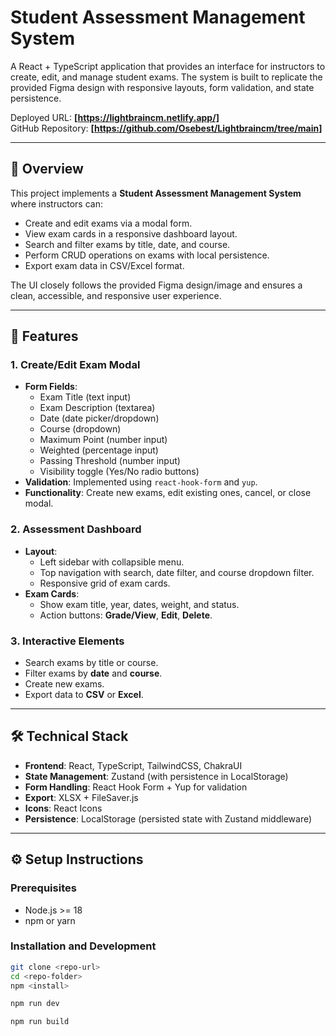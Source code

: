 # Student Assessment Management System

A React + TypeScript application that provides an interface for instructors to create, edit, and manage student exams. The system is built to replicate the provided Figma design with responsive layouts, form validation, and state persistence.  

Deployed URL: **[https://lightbraincm.netlify.app/]**  
GitHub Repository: **[https://github.com/Osebest/Lightbraincm/tree/main]**

---

## 📌 Overview

This project implements a **Student Assessment Management System** where instructors can:  

- Create and edit exams via a modal form.  
- View exam cards in a responsive dashboard layout.  
- Search and filter exams by title, date, and course.  
- Perform CRUD operations on exams with local persistence.  
- Export exam data in CSV/Excel format.  

The UI closely follows the provided Figma design/image and ensures a clean, accessible, and responsive user experience.

---

## 🚀 Features

### 1. Create/Edit Exam Modal
- **Form Fields**:  
  - Exam Title (text input)  
  - Exam Description (textarea)  
  - Date (date picker/dropdown)  
  - Course (dropdown)  
  - Maximum Point (number input)  
  - Weighted (percentage input)  
  - Passing Threshold (number input)  
  - Visibility toggle (Yes/No radio buttons)  
- **Validation**: Implemented using `react-hook-form` and `yup`.  
- **Functionality**: Create new exams, edit existing ones, cancel, or close modal.  

### 2. Assessment Dashboard
- **Layout**:  
  - Left sidebar with collapsible menu.  
  - Top navigation with search, date filter, and course dropdown filter.  
  - Responsive grid of exam cards.  
- **Exam Cards**:  
  - Show exam title, year, dates, weight, and status.  
  - Action buttons: **Grade/View**, **Edit**, **Delete**.  

### 3. Interactive Elements
- Search exams by title or course.  
- Filter exams by **date** and **course**.  
- Create new exams.  
- Export data to **CSV** or **Excel**.  

---

## 🛠️ Technical Stack

- **Frontend**: React, TypeScript, TailwindCSS, ChakraUI 
- **State Management**: Zustand (with persistence in LocalStorage)  
- **Form Handling**: React Hook Form + Yup for validation  
- **Export**: XLSX + FileSaver.js  
- **Icons**: React Icons  
- **Persistence**: LocalStorage (persisted state with Zustand middleware)  

---


## ⚙️ Setup Instructions

### Prerequisites
- Node.js >= 18
- npm or yarn

### Installation and Development
```bash
git clone <repo-url>
cd <repo-folder>
npm <install>

npm run dev

npm run build
